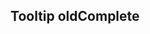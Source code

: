 <h2>Tooltip old<span class="status complete">Complete</span></h2>
<style>
#tooltip .sample{
	padding-top:60px;
}
</style>
